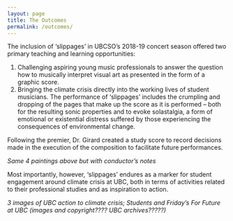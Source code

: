 ```yaml
---
layout: page
title: The Outcomes
permalink: /outcomes/
---
```


The inclusion of ‘slippages’ in UBCSO’s 2018-19 concert season offered two primary teaching and learning opportunities:
1.	Challenging aspiring young music professionals to answer the question how to musically interpret visual art as presented in the form of a graphic score. 
2.	Bringing the climate crisis directly into the working lives of student musicians. The performance of ‘slippages’ includes the crumpling and dropping of the pages that make up the score as it is performed – both for the resulting sonic properties and to evoke solastalgia, a form of emotional or existential distress suffered by those experiencing the consequences of environmental change.

Following the premier, Dr. Girard created a study score to record decisions made in the execution of the composition to facilitate future performances.

*Same 4 paintings above but with conductor’s notes* 			

Most importantly, however, ‘slippages’ endures as a marker for student engagement around climate crisis at UBC, both in terms of activities related to their professional studies and as inspiration to action.

*3 images of UBC action to climate crisis; Students and Friday’s For Future at UBC (images and copyright???? UBC archives?????)*
		
